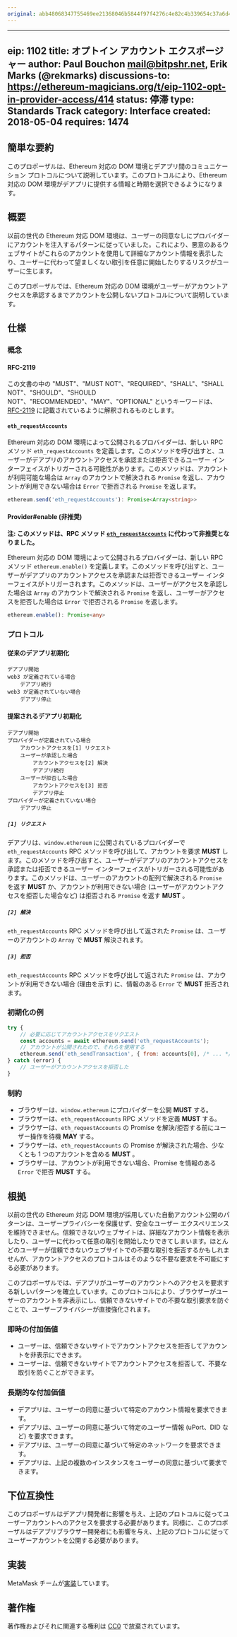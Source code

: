 ```yaml
---
original: abb48068347755469ee21368046b5844f97f4276c4e82c4b339654c37a6d4088
---
```


---
eip: 1102
title: オプトイン アカウント エクスポージャー
author: Paul Bouchon <mail@bitpshr.net>, Erik Marks (@rekmarks)
discussions-to: https://ethereum-magicians.org/t/eip-1102-opt-in-provider-access/414
status: 停滞
type: Standards Track
category: Interface
created: 2018-05-04
requires: 1474
---

## 簡単な要約

このプロポーザルは、Ethereum 対応の DOM 環境とデアプリ間のコミュニケーション プロトコルについて説明しています。このプロトコルにより、Ethereum 対応の DOM 環境がデアプリに提供する情報と時期を選択できるようになります。

## 概要

以前の世代の Ethereum 対応 DOM 環境は、ユーザーの同意なしにプロバイダーにアカウントを注入するパターンに従っていました。これにより、悪意のあるウェブサイトがこれらのアカウントを使用して詳細なアカウント情報を表示したり、ユーザーに代わって望ましくない取引を任意に開始したりするリスクがユーザーに生じます。

このプロポーザルでは、Ethereum 対応の DOM 環境がユーザーがアカウントアクセスを承認するまでアカウントを公開しないプロトコルについて説明しています。

## 仕様

### 概念

#### RFC-2119

この文書の中の "MUST"、"MUST NOT"、"REQUIRED"、"SHALL"、"SHALL NOT"、"SHOULD"、"SHOULD NOT"、"RECOMMENDED"、"MAY"、"OPTIONAL" というキーワードは、[RFC-2119](https://www.ietf.org/rfc/rfc2119.txt) に記載されているように解釈されるものとします。

#### `eth_requestAccounts`

Ethereum 対応の DOM 環境によって公開されるプロバイダーは、新しい RPC メソッド `eth_requestAccounts` を定義します。このメソッドを呼び出すと、ユーザーがデアプリのアカウントアクセスを承認または拒否できるユーザー インターフェイスがトリガーされる可能性があります。このメソッドは、アカウントが利用可能な場合は `Array` のアカウントで解決される `Promise` を返し、アカウントが利用できない場合は `Error` で拒否される `Promise` を返します。

```typescript
ethereum.send('eth_requestAccounts'): Promise<Array<string>>
```

#### Provider#enable (非推奨)

**注: このメソッドは、RPC メソッド [`eth_requestAccounts`](#eth_requestaccounts) に代わって非推奨となりました。**

Ethereum 対応の DOM 環境によって公開されるプロバイダーは、新しい RPC メソッド `ethereum.enable()` を定義します。このメソッドを呼び出すと、ユーザーがデアプリのアカウントアクセスを承認または拒否できるユーザー インターフェイスがトリガーされます。このメソッドは、ユーザーがアクセスを承認した場合は `Array` のアカウントで解決される `Promise` を返し、ユーザーがアクセスを拒否した場合は `Error` で拒否される `Promise` を返します。

```typescript
ethereum.enable(): Promise<any>
```

### プロトコル

#### 従来のデアプリ初期化

```
デアプリ開始
web3 が定義されている場合
    デアプリ続行
web3 が定義されていない場合
    デアプリ停止
```

#### 提案されるデアプリ初期化

```
デアプリ開始
プロバイダーが定義されている場合
    アカウントアクセスを[1] リクエスト
    ユーザーが承認した場合
        アカウントアクセスを[2] 解決
        デアプリ続行
    ユーザーが拒否した場合
        アカウントアクセスを[3] 拒否
        デアプリ停止
プロバイダーが定義されていない場合
    デアプリ停止
```

##### `[1] リクエスト`

デアプリは、`window.ethereum` に公開されているプロバイダーで `eth_requestAccounts` RPC メソッドを呼び出して、アカウントを要求 **MUST** します。このメソッドを呼び出すと、ユーザーがデアプリのアカウントアクセスを承認または拒否できるユーザー インターフェイスがトリガーされる可能性があります。このメソッドは、ユーザーのアカウントの配列で解決される `Promise` を返す **MUST** か、アカウントが利用できない場合 (ユーザーがアカウントアクセスを拒否した場合など) は拒否される `Promise` を返す **MUST** 。

##### `[2] 解決`

`eth_requestAccounts` RPC メソッドを呼び出して返された `Promise` は、ユーザーのアカウントの `Array` で **MUST** 解決されます。

##### `[3] 拒否`

`eth_requestAccounts` RPC メソッドを呼び出して返された `Promise` は、アカウントが利用できない場合 (理由を示す) に、情報のある `Error` で **MUST** 拒否されます。

### 初期化の例

```js
try {
    // 必要に応じてアカウントアクセスをリクエスト
    const accounts = await ethereum.send('eth_requestAccounts');
    // アカウントが公開されたので、それらを使用する
    ethereum.send('eth_sendTransaction', { from: accounts[0], /* ... */ })
} catch (error) {
    // ユーザーがアカウントアクセスを拒否した
}
```

### 制約

* ブラウザーは、`window.ethereum` にプロバイダーを公開 **MUST** する。
* ブラウザーは、`eth_requestAccounts` RPC メソッドを定義 **MUST** する。
* ブラウザーは、`eth_requestAccounts` の Promise を解決/拒否する前にユーザー操作を待機 **MAY** する。
* ブラウザーは、`eth_requestAccounts` の Promise が解決された場合、少なくとも 1 つのアカウントを含める **MUST** 。
* ブラウザーは、アカウントが利用できない場合、Promise を情報のある `Error` で拒否 **MUST** する。

## 根拠

以前の世代の Ethereum 対応 DOM 環境が採用していた自動アカウント公開のパターンは、ユーザープライバシーを保護せず、安全なユーザー エクスペリエンスを維持できません。信頼できないウェブサイトは、詳細なアカウント情報を表示したり、ユーザーに代わって任意の取引を開始したりできてしまいます。ほとんどのユーザーが信頼できないウェブサイトでの不要な取引を拒否するかもしれませんが、アカウントアクセスのプロトコルはそのような不要な要求を不可能にする必要があります。

このプロポーザルでは、デアプリがユーザーのアカウントへのアクセスを要求する新しいパターンを確立しています。このプロトコルにより、ブラウザーがユーザーのアカウントを非表示にし、信頼できないサイトでの不要な取引要求を防ぐことで、ユーザープライバシーが直接強化されます。

### 即時の付加価値

* ユーザーは、信頼できないサイトでアカウントアクセスを拒否してアカウントを非表示にできます。
* ユーザーは、信頼できないサイトでアカウントアクセスを拒否して、不要な取引を防ぐことができます。

### 長期的な付加価値

* デアプリは、ユーザーの同意に基づいて特定のアカウント情報を要求できます。
* デアプリは、ユーザーの同意に基づいて特定のユーザー情報 (uPort、DID など) を要求できます。
* デアプリは、ユーザーの同意に基づいて特定のネットワークを要求できます。
* デアプリは、上記の複数のインスタンスをユーザーの同意に基づいて要求できます。

## 下位互換性

このプロポーザルはデアプリ開発者に影響を与え、上記のプロトコルに従ってユーザーアカウントへのアクセスを要求する必要があります。同様に、このプロポーザルはデアプリブラウザー開発者にも影響を与え、上記のプロトコルに従ってユーザーアカウントを公開する必要があります。

## 実装

MetaMask チームが[実装](https://github.com/MetaMask/metamask-extension/pull/4703)しています。

## 著作権

著作権およびそれに関連する権利は [CC0](../LICENSE.md) で放棄されています。